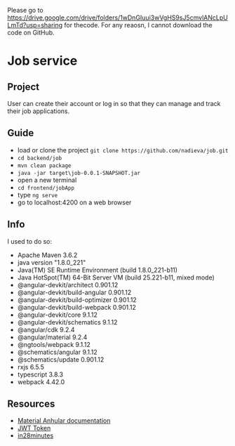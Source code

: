 Please go to https://drive.google.com/drive/folders/1wDnGIuui3wVgHS9sJ5cmvlANcLpULmTd?usp=sharing for thecode. For any reaosn, I cannot download the code on GitHub.

# Job service

## 	Project
User can create their account or log in so that they can manage and track their job applications.


## Guide
- load or clone the project `git clone https://github.com/nadieva/job.git`
- `cd backend/job`
- `mvn clean package`
- `java -jar target\job-0.0.1-SNAPSHOT.jar`
- open a new terminal
- `cd frontend/jobApp`
- type `ng serve`
- go to localhost:4200 on a web browser


## Info
I used to do so:
- Apache Maven 3.6.2
- java version "1.8.0_221"
- Java(TM) SE Runtime Environment (build 1.8.0_221-b11)
- Java HotSpot(TM) 64-Bit Server VM (build 25.221-b11, mixed mode)
- @angular-devkit/architect         0.901.12
- @angular-devkit/build-angular     0.901.12
- @angular-devkit/build-optimizer   0.901.12
- @angular-devkit/build-webpack     0.901.12
- @angular-devkit/core              9.1.12
- @angular-devkit/schematics        9.1.12
- @angular/cdk                      9.2.4
- @angular/material                 9.2.4
- @ngtools/webpack                  9.1.12
- @schematics/angular               9.1.12
- @schematics/update                0.901.12
- rxjs                              6.5.5
- typescript                        3.8.3
- webpack                           4.42.0


## Resources
* [Material Anhular documentation](https://material.angular.io/)
* [JWT Token](https://dzone.com/articles/spring-boot-security-json-web-tokenjwt-hello-world)
* [in28minutes](https://www.udemy.com/course/full-stack-application-development-with-spring-boot-and-angular/)
